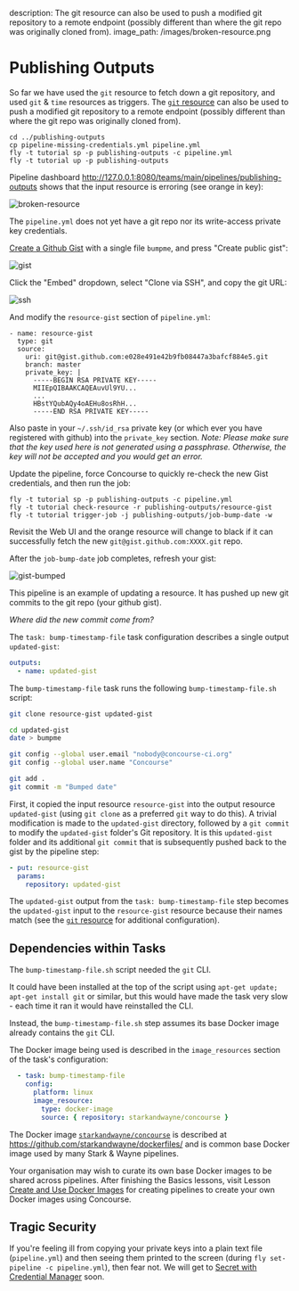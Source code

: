description: The git resource can also be used to push a modified git repository to a remote endpoint (possibly different than where the git repo was originally cloned from).
image_path: /images/broken-resource.png

# Publishing Outputs

So far we have used the `git` resource to fetch down a git repository, and used `git` & `time` resources as triggers. The [`git` resource](https://github.com/concourse/git-resource) can also be used to push a modified git repository to a remote endpoint (possibly different than where the git repo was originally cloned from).

```
cd ../publishing-outputs
cp pipeline-missing-credentials.yml pipeline.yml
fly -t tutorial sp -p publishing-outputs -c pipeline.yml
fly -t tutorial up -p publishing-outputs
```

Pipeline dashboard http://127.0.0.1:8080/teams/main/pipelines/publishing-outputs shows that the input resource is erroring (see orange in key):

![broken-resource](/images/broken-resource.png)

The `pipeline.yml` does not yet have a git repo nor its write-access private key credentials.

[Create a Github Gist](https://gist.github.com/) with a single file `bumpme`, and press "Create public gist":

![gist](/images/gist.png)

Click the "Embed" dropdown, select "Clone via SSH", and copy the git URL:

![ssh](/images/ssh.png)

And modify the `resource-gist` section of `pipeline.yml`:

```
- name: resource-gist
  type: git
  source:
    uri: git@gist.github.com:e028e491e42b9fb08447a3bafcf884e5.git
    branch: master
    private_key: |
      -----BEGIN RSA PRIVATE KEY-----
      MIIEpQIBAAKCAQEAuvUl9YU...
      ...
      HBstYQubAQy4oAEHu8osRhH...
      -----END RSA PRIVATE KEY-----
```

Also paste in your `~/.ssh/id_rsa` private key (or which ever you have registered with github) into the `private_key` section.
_Note: Please make sure that the key used here is not generated using a passphrase. Otherwise, the key will not be accepted and you would get an error._

Update the pipeline, force Concourse to quickly re-check the new Gist credentials, and then run the job:

```
fly -t tutorial sp -p publishing-outputs -c pipeline.yml
fly -t tutorial check-resource -r publishing-outputs/resource-gist
fly -t tutorial trigger-job -j publishing-outputs/job-bump-date -w
```

Revisit the Web UI and the orange resource will change to black if it can successfully fetch the new `git@gist.github.com:XXXX.git` repo.

After the `job-bump-date` job completes, refresh your gist:

![gist-bumped](/images/gist-bumped.png)

This pipeline is an example of updating a resource. It has pushed up new git commits to the git repo (your github gist).

_Where did the new commit come from?_

The `task: bump-timestamp-file` task configuration describes a single output `updated-gist`:

```yaml
outputs:
  - name: updated-gist
```

The `bump-timestamp-file` task runs the following `bump-timestamp-file.sh` script:

```bash
git clone resource-gist updated-gist

cd updated-gist
date > bumpme

git config --global user.email "nobody@concourse-ci.org"
git config --global user.name "Concourse"

git add .
git commit -m "Bumped date"
```

First, it copied the input resource `resource-gist` into the output resource `updated-gist` (using `git clone` as a preferred `git` way to do this). A trivial modification is made to the `updated-gist` directory, followed by a `git commit` to modify the `updated-gist` folder's Git repository. It is this `updated-gist` folder and its additional `git commit` that is subsequently pushed back to the gist by the pipeline step:

```yaml
- put: resource-gist
  params:
    repository: updated-gist
```

The `updated-gist` output from the `task: bump-timestamp-file` step becomes the `updated-gist` input to the `resource-gist` resource because their names match (see the [`git` resource](https://github.com/concourse/git-resource) for additional configuration).

## Dependencies within Tasks

The `bump-timestamp-file.sh` script needed the `git` CLI.

It could have been installed at the top of the script using `apt-get update; apt-get install git` or similar, but this would have made the task very slow - each time it ran it would have reinstalled the CLI.

Instead, the `bump-timestamp-file.sh` step assumes its base Docker image already contains the `git` CLI.

The Docker image being used is described in the `image_resources` section of the task's configuration:

```yaml
  - task: bump-timestamp-file
    config:
      platform: linux
      image_resource:
        type: docker-image
        source: { repository: starkandwayne/concourse }
```

The Docker image [`starkandwayne/concourse`](https://hub.docker.com/r/starkandwayne/concourse) is described at https://github.com/starkandwayne/dockerfiles/ and is common base Docker image used by many Stark & Wayne pipelines.

Your organisation may wish to curate its own base Docker images to be shared across pipelines. After finishing the Basics lessons, visit Lesson [Create and Use Docker Images](/miscellaneous/docker-images/) for creating pipelines to create your own Docker images using Concourse.

## Tragic Security

If you're feeling ill from copying your private keys into a plain text file (`pipeline.yml`) and then seeing them printed to the screen (during `fly set-pipeline -c pipeline.yml`), then fear not. We will get to [Secret with Credential Manager](/basics/secret-parameters/) soon.
